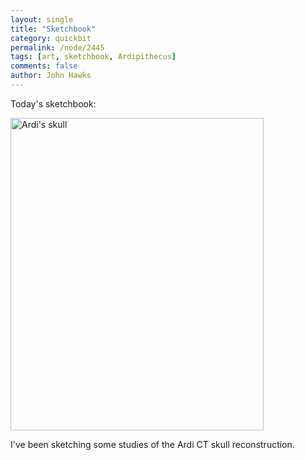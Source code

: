 ```yaml
---
layout: single 
title: "Sketchbook" 
category: quickbit
permalink: /node/2445
tags: [art, sketchbook, Ardipithecus] 
comments: false 
author: John Hawks 
---
```


Today's sketchbook: 

<div class="middle-picture">
<a href="http://www.flickr.com/photos/johnhawks/4322446164/" title="Ardi's skull by John Hawks, on Flickr"><img src="http://farm5.static.flickr.com/4045/4322446164_45cb6c45d5.jpg" width="405" height="500" alt="Ardi's skull" /></a>
</div>

I've been sketching some studies of the Ardi CT skull reconstruction. 

